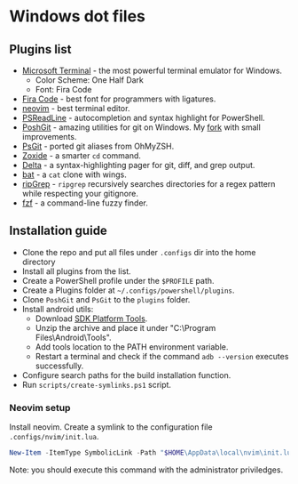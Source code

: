 # Windows dot files

## Plugins list

- [Microsoft Terminal](https://github.com/microsoft/terminal) - the most powerful terminal emulator for Windows.
  - Color Scheme: One Half Dark
  - Font: Fira Code
- [Fira Code](https://github.com/tonsky/FiraCode) - best font for programmers with ligatures.
- [neovim](https://neovim.io/) - best terminal editor.
- [PSReadLine](https://github.com/PowerShell/PSReadLine) - autocompletion and syntax highlight for PowerShell.
- [PoshGit](https://github.com/dahlbyk/posh-git) - amazing utilities for git on Windows. My [fork](https://github.com/ra0to/posh-git) with small improvements.
- [PsGit](https://github.com/ra0to/psgit) - ported git aliases from OhMyZSH.
- [Zoxide](https://github.com/ajeetdsouza/zoxide) - a smarter `cd` command.
- [Delta](https://github.com/dandavison/delta) - a syntax-highlighting pager for git, diff, and grep output.
- [bat](https://github.com/sharkdp/bat) - a `cat` clone with wings.
- [ripGrep](https://github.com/BurntSushi/ripgrep) - `ripgrep` recursively searches directories for a regex pattern while respecting your gitignore.
- [fzf](https://github.com/junegunn/fzf) - a command-line fuzzy finder.

## Installation guide

- Clone the repo and put all files under `.configs` dir into the home directory
- Install all plugins from the list.
- Create a PowerShell profile under the `$PROFILE` path.
- Create a Plugins folder at `~/.configs/powershell/plugins`.
- Clone `PoshGit` and `PsGit` to the `plugins` folder.
- Install android utils:
  - Download [SDK Platform Tools](https://developer.android.com/tools/releases/platform-tools).
  - Unzip the archive and place it under "C:\Program Files\Android\Tools".
  - Add tools location to the PATH environment variable.
  - Restart a terminal and check if the command `adb --version` executes successfully.
- Configure search paths for the build installation function.
- Run `scripts/create-symlinks.ps1` script.

### Neovim setup

Install neovim. Create a symlink to the configuration file `.configs/nvim/init.lua`.

```powershell
New-Item -ItemType SymbolicLink -Path "$HOME\AppData\local\nvim\init.lua" -Target "$HOME\.configs\nvim\init.lua"
```

Note: you should execute this command with the administrator priviledges.

